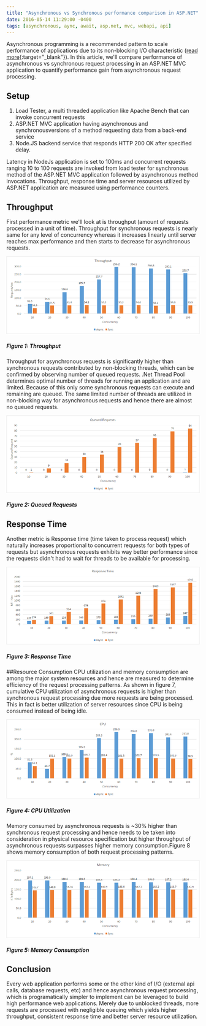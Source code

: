 ```yaml
---
title: "Asynchronous vs Synchronous performance comparison in ASP.NET"
date: 2016-05-14 11:29:00 -0400
tags: [asynchronous, aync, await, asp.net, mvc, webapi, api]
---
```

Asynchronous programming is a recommended pattern to scale performance of applications due to its non-blocking I/O characteristic ([read more](https://docs.microsoft.com/en-us/dotnet/standard/async-in-depth#deeper-dive-into-tasks-for-an-io-bound-operation){:target="_blank"}). In this article, we'll compare performance of asynchronous vs synchronous request processing in an ASP.NET MVC application to quantify performance gain from asynchronous request processing.

## Setup
1. Load Tester, a multi threaded application like Apache Bench that can invoke concurrent requests
2. ASP.NET MVC application having asynchronous and synchronousversions of a method requesting data from a back-end service
3. Node.JS backend service that responds HTTP 200 OK after specified delay.

Latency in NodeJs application is set to 100ms and concurrent requests ranging 10 to 100 requests are invoked from load tester for synchronous method of the ASP.NET MVC application followed by asynchronous method invocations. Throughput, response time and server resources utilized by ASP.NET application are measured using performance counters.

## Throughput
First performance metric we'll look at is throughput (amount of requests processed in a unit of time). Throughput for synchronous requests is nearly same for any level of concurrency whereas it increases linearly until server reaches max performance and then starts to decrease for asynchronous requests.

![throughput](/assets/images/Throughput.png)
##### Figure 1: Throughput

Throughput for asynchronous requests is significantly higher than synchronous requests contributed by non-blocking threads, which can be confirmed by observing number of queued requests. .Net Thread Pool determines optimal number of threads for running an application and are limited. Because of this only some synchronous requests can execute and remaining are queued. The same limited number of threads are utilized in non-blocking way for asynchronous requests and hence there are almost no queued requests.

![executing-requests](/assets/images/Queued-Requests.png)
##### Figure 2: Queued Requests

## Response Time
Another metric is Response time (time taken to process request) which naturally increases proportional to concurrent requests for both types of requests but asynchronous requests exhibits way better performance since the requests didn't had to wait for threads to be available for processing.

![response-time](/assets/images/Response-Time.png)
##### Figure 3: Response Time

##Resource Consumption
CPU utilization and memory consumption are among the major system resources and hence are measured to determine efficiency of the request processing patterns. As shown in figure 7, cumulative CPU utilization of asynchronous requests is higher than synchronous request processing due more requests are being processed. This in fact is better utilization of server resources since CPU is being consumed instead of being idle.

![cpu](/assets/images/CPU.png)

##### Figure 4: CPU Utilization

Memory consumed by asynchronous requests is ~30% higher than synchronous request processing and hence needs to be taken into consideration in physical resource specification but higher throughput of asynchronous requests surpasses higher memory consumption.Figure 8 shows memory consumption of both request processing patterns.

![memory](/assets/images/Memory.png)

##### Figure 5: Memory Consumption

## Conclusion
Every web application performs some or the other kind of I/O (external api calls, database requests, etc) and hence asynchronous request processing, which is programatically simpler to implement can be leveraged to build high performance web applications. Merely due to unblocked threads, more requests are processed with negligible queuing which yields higher throughput, consistent response time and better server resource utilization.
